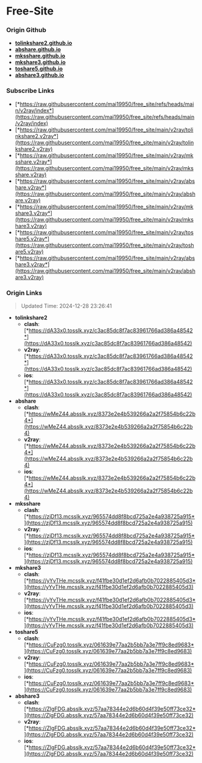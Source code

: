 # Free-Site

### Origin Github

- [**tolinkshare2.github.io**](https://github.com/tolinkshare2/tolinkshare2.github.io)
- [**abshare.github.io**](https://github.com/abshare/abshare.github.io)
- [**mksshare.github.io**](https://github.com/mksshare/mksshare.github.io)
- [**mkshare3.github.io**](https://github.com/mkshare3/mkshare3.github.io)
- [**toshare5.github.io**](https://github.com/toshare5/toshare5.github.io)
- [**abshare3.github.io**](https://github.com/abshare3/abshare3.github.io)

### Subscribe Links

- [*https://raw.githubusercontent.com/mai19950/free_site/refs/heads/main/v2ray/index*](https://raw.githubusercontent.com/mai19950/free_site/refs/heads/main/v2ray/index)
- [*https://raw.githubusercontent.com/mai19950/free_site/main/v2ray/tolinkshare2.v2ray*](https://raw.githubusercontent.com/mai19950/free_site/main/v2ray/tolinkshare2.v2ray)
- [*https://raw.githubusercontent.com/mai19950/free_site/main/v2ray/mksshare.v2ray*](https://raw.githubusercontent.com/mai19950/free_site/main/v2ray/mksshare.v2ray)
- [*https://raw.githubusercontent.com/mai19950/free_site/main/v2ray/abshare.v2ray*](https://raw.githubusercontent.com/mai19950/free_site/main/v2ray/abshare.v2ray)
- [*https://raw.githubusercontent.com/mai19950/free_site/main/v2ray/mkshare3.v2ray*](https://raw.githubusercontent.com/mai19950/free_site/main/v2ray/mkshare3.v2ray)
- [*https://raw.githubusercontent.com/mai19950/free_site/main/v2ray/toshare5.v2ray*](https://raw.githubusercontent.com/mai19950/free_site/main/v2ray/toshare5.v2ray)
- [*https://raw.githubusercontent.com/mai19950/free_site/main/v2ray/abshare3.v2ray*](https://raw.githubusercontent.com/mai19950/free_site/main/v2ray/abshare3.v2ray)

### Origin Links

> Updated Time: 2024-12-28 23:26:41

- **tolinkshare2**
  - **clash**: [*https://dA33x0.tosslk.xyz/c3ac85dc8f7ac83961766ad386a48542*](https://dA33x0.tosslk.xyz/c3ac85dc8f7ac83961766ad386a48542)
  - **v2ray**: [*https://dA33x0.tosslk.xyz/c3ac85dc8f7ac83961766ad386a48542*](https://dA33x0.tosslk.xyz/c3ac85dc8f7ac83961766ad386a48542)
  - **ios**: [*https://dA33x0.tosslk.xyz/c3ac85dc8f7ac83961766ad386a48542*](https://dA33x0.tosslk.xyz/c3ac85dc8f7ac83961766ad386a48542)
- **abshare**
  - **clash**: [*https://wMeZ44.absslk.xyz/8373e2e4b539266a2a2f75854b6c22b4*](https://wMeZ44.absslk.xyz/8373e2e4b539266a2a2f75854b6c22b4)
  - **v2ray**: [*https://wMeZ44.absslk.xyz/8373e2e4b539266a2a2f75854b6c22b4*](https://wMeZ44.absslk.xyz/8373e2e4b539266a2a2f75854b6c22b4)
  - **ios**: [*https://wMeZ44.absslk.xyz/8373e2e4b539266a2a2f75854b6c22b4*](https://wMeZ44.absslk.xyz/8373e2e4b539266a2a2f75854b6c22b4)
- **mksshare**
  - **clash**: [*https://zjDf13.mcsslk.xyz/965574dd8f8bcd725a2e4a938725a915*](https://zjDf13.mcsslk.xyz/965574dd8f8bcd725a2e4a938725a915)
  - **v2ray**: [*https://zjDf13.mcsslk.xyz/965574dd8f8bcd725a2e4a938725a915*](https://zjDf13.mcsslk.xyz/965574dd8f8bcd725a2e4a938725a915)
  - **ios**: [*https://zjDf13.mcsslk.xyz/965574dd8f8bcd725a2e4a938725a915*](https://zjDf13.mcsslk.xyz/965574dd8f8bcd725a2e4a938725a915)
- **mkshare3**
  - **clash**: [*https://yYvTHe.mcsslk.xyz/f41fbe30d1ef2d6afb0b7022885405d3*](https://yYvTHe.mcsslk.xyz/f41fbe30d1ef2d6afb0b7022885405d3)
  - **v2ray**: [*https://yYvTHe.mcsslk.xyz/f41fbe30d1ef2d6afb0b7022885405d3*](https://yYvTHe.mcsslk.xyz/f41fbe30d1ef2d6afb0b7022885405d3)
  - **ios**: [*https://yYvTHe.mcsslk.xyz/f41fbe30d1ef2d6afb0b7022885405d3*](https://yYvTHe.mcsslk.xyz/f41fbe30d1ef2d6afb0b7022885405d3)
- **toshare5**
  - **clash**: [*https://CuFzg0.tosslk.xyz/061639e77aa2b5bb7a3e7ff9c8ed9683*](https://CuFzg0.tosslk.xyz/061639e77aa2b5bb7a3e7ff9c8ed9683)
  - **v2ray**: [*https://CuFzg0.tosslk.xyz/061639e77aa2b5bb7a3e7ff9c8ed9683*](https://CuFzg0.tosslk.xyz/061639e77aa2b5bb7a3e7ff9c8ed9683)
  - **ios**: [*https://CuFzg0.tosslk.xyz/061639e77aa2b5bb7a3e7ff9c8ed9683*](https://CuFzg0.tosslk.xyz/061639e77aa2b5bb7a3e7ff9c8ed9683)
- **abshare3**
  - **clash**: [*https://ZlgFDG.absslk.xyz/57aa78344e2d6b60d4f39e50ff73ce32*](https://ZlgFDG.absslk.xyz/57aa78344e2d6b60d4f39e50ff73ce32)
  - **v2ray**: [*https://ZlgFDG.absslk.xyz/57aa78344e2d6b60d4f39e50ff73ce32*](https://ZlgFDG.absslk.xyz/57aa78344e2d6b60d4f39e50ff73ce32)
  - **ios**: [*https://ZlgFDG.absslk.xyz/57aa78344e2d6b60d4f39e50ff73ce32*](https://ZlgFDG.absslk.xyz/57aa78344e2d6b60d4f39e50ff73ce32)
